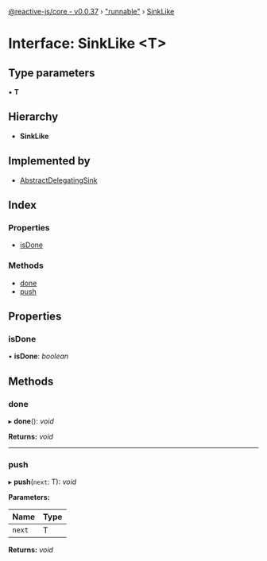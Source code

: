 [@reactive-js/core - v0.0.37](../README.md) › ["runnable"](../modules/_runnable_.md) › [SinkLike](_runnable_.sinklike.md)

# Interface: SinkLike <**T**>

## Type parameters

▪ **T**

## Hierarchy

* **SinkLike**

## Implemented by

* [AbstractDelegatingSink](../classes/_runnable_.abstractdelegatingsink.md)

## Index

### Properties

* [isDone](_runnable_.sinklike.md#isdone)

### Methods

* [done](_runnable_.sinklike.md#done)
* [push](_runnable_.sinklike.md#push)

## Properties

###  isDone

• **isDone**: *boolean*

## Methods

###  done

▸ **done**(): *void*

**Returns:** *void*

___

###  push

▸ **push**(`next`: T): *void*

**Parameters:**

Name | Type |
------ | ------ |
`next` | T |

**Returns:** *void*
